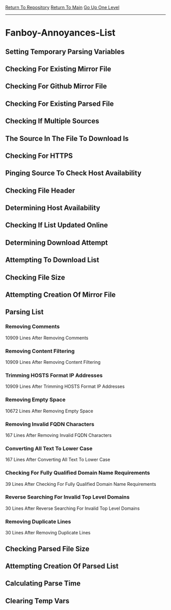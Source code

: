 [Return To Repository](https://github.com/deathbybandaid/piholeparser/)
[Return To Main](https://github.com/deathbybandaid/piholeparser/blob/master/RecentRunLogs/Mainlog.md)
[Go Up One Level](https://github.com/deathbybandaid/piholeparser/blob/master/RecentRunLogs/TopLevelScripts/30-Processing-External-Blacklists.md)
____________________________________
# Fanboy-Annoyances-List
## Setting Temporary Parsing Variables
## Checking For Existing Mirror File
## Checking For Github Mirror File
## Checking For Existing Parsed File
## Checking If Multiple Sources
## The Source In The File To Download Is
## Checking For HTTPS
## Pinging Source To Check Host Availability
## Checking File Header
## Determining Host Availability
## Checking If List Updated Online
## Determining Download Attempt
## Attempting To Download List
## Checking File Size
## Attempting Creation Of Mirror File
## Parsing List
### Removing Comments
10909 Lines After Removing Comments
### Removing Content Filtering
10909 Lines After Removing Content Filtering
### Trimming HOSTS Format IP Addresses
10909 Lines After Trimming HOSTS Format IP Addresses
### Removing Empty Space
10672 Lines After Removing Empty Space
### Removing Invalid FQDN Characters
167 Lines After Removing Invalid FQDN Characters
### Converting All Text To Lower Case
167 Lines After Converting All Text To Lower Case
### Checking For Fully Qualified Domain Name Requirements
39 Lines After Checking For Fully Qualified Domain Name Requirements
### Reverse Searching For Invalid Top Level Domains
30 Lines After Reverse Searching For Invalid Top Level Domains
### Removing Duplicate Lines
30 Lines After Removing Duplicate Lines
## Checking Parsed File Size
## Attempting Creation Of Parsed List
## Calculating Parse Time
## Clearing Temp Vars
